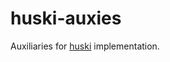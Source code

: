 # huski-auxies
Auxiliaries for [huski](https://github.com/bravequickcleverfibreyarn/ascii-aide/tree/main/huski) implementation.
